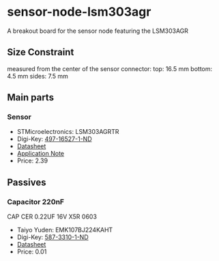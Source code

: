# sensor-node-lsm303agr

A breakout board for the sensor node featuring the LSM303AGR

## Size Constraint

measured from the center of the sensor connector:
top: 16.5 mm
bottom: 4.5 mm
sides: 7.5 mm

## Main parts

### Sensor
  * STMicroelectronics: LSM303AGRTR
  * Digi-Key: [497-16527-1-ND](https://www.digikey.de/product-detail/de/stmicroelectronics/LSM303AGRTR/497-16527-1-ND/6006105)
  * [Datasheet](http://www.st.com/content/ccc/resource/technical/document/datasheet/74/c4/19/54/62/c5/46/13/DM00177685.pdf/files/DM00177685.pdf/jcr:content/translations/en.DM00177685.pdf)
  * [Application Note](https://www.st.com/resource/en/application_note/dm00265383.pdf)
  * Price: 2.39

## Passives

### Capacitor 220nF

CAP CER 0.22UF 16V X5R 0603

  * Taiyo Yuden: EMK107BJ224KAHT
  * Digi-Key: [587-3310-1-ND](https://www.digikey.de/product-detail/en/taiyo-yuden/EMK107BJ224KAHT/587-3310-1-ND/4157237)
  * [Datasheet](http://ds.yuden.co.jp/TYCOMPAS/ut/detail.do?productNo=EMK107BJ224KAHT&fileName=EMK107BJ224KAHT_SS&mode=specSheetDownload)
  * Price: 0.01
